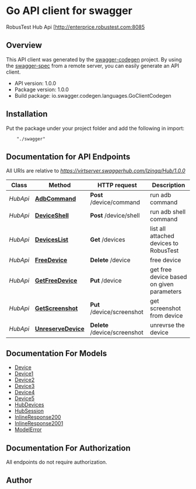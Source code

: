 # Go API client for swagger

RobusTest Hub Api [http://enterprice.robustest.com:8085 

## Overview
This API client was generated by the [swagger-codegen](https://github.com/swagger-api/swagger-codegen) project.  By using the [swagger-spec](https://github.com/swagger-api/swagger-spec) from a remote server, you can easily generate an API client.

- API version: 1.0.0
- Package version: 1.0.0
- Build package: io.swagger.codegen.languages.GoClientCodegen

## Installation
Put the package under your project folder and add the following in import:
```
    "./swagger"
```

## Documentation for API Endpoints

All URIs are relative to *https://virtserver.swaggerhub.com/Izinga/Hub/1.0.0*

Class | Method | HTTP request | Description
------------ | ------------- | ------------- | -------------
*HubApi* | [**AdbCommand**](docs/HubApi.md#adbcommand) | **Post** /device/command | run adb  command
*HubApi* | [**DeviceShell**](docs/HubApi.md#deviceshell) | **Post** /device/shell | run adb shell command
*HubApi* | [**DevicesList**](docs/HubApi.md#deviceslist) | **Get** /devices | list all attached devices to RobusTest
*HubApi* | [**FreeDevice**](docs/HubApi.md#freedevice) | **Delete** /device | free device
*HubApi* | [**GetFreeDevice**](docs/HubApi.md#getfreedevice) | **Put** /device | get free device based on given parameters
*HubApi* | [**GetScreenshot**](docs/HubApi.md#getscreenshot) | **Put** /device/screenshot | get screenshot from device
*HubApi* | [**UnreserveDevice**](docs/HubApi.md#unreservedevice) | **Delete** /device/screenshot | unrevrse the device


## Documentation For Models

 - [Device](docs/Device.md)
 - [Device1](docs/Device1.md)
 - [Device2](docs/Device2.md)
 - [Device3](docs/Device3.md)
 - [Device4](docs/Device4.md)
 - [Device5](docs/Device5.md)
 - [HubDevices](docs/HubDevices.md)
 - [HubSession](docs/HubSession.md)
 - [InlineResponse200](docs/InlineResponse200.md)
 - [InlineResponse2001](docs/InlineResponse2001.md)
 - [ModelError](docs/ModelError.md)


## Documentation For Authorization

 All endpoints do not require authorization.


## Author




